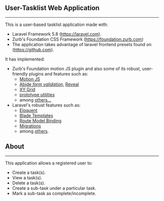 ## User-Tasklist Web Application
----------
This is a user-based tasklist application made with:
- Laravel Framework 5.8 (https://laravel.com).
- Zurb's Foundation CSS Framework (https://foundation.zurb.com)
- The application takes advantage of laravel frontend presets found on (https://github.com). 

It has implemented:
-  Zurb's Foundation motion JS plugin and also some of its robust, user-friendly plugins and features such as:
    - <a href="">Motion JS</a>
    - <a href=#>Abide *form validation*</a>, <a href="">Reveal</a>
    - <a href="">XY Grid</a>
    - <a href="#">prototype utilities</a>  
    - among <a href="">others...</a>
- Laravel's robust features such as:
    - <a href="https://laravel.com/docs/5.8">Eloquent</a>
    - <a href="https://laravel.com/docs/5.8">Blade Templates</a>
    - <a href="https://laravel.com/docs/5.8">Route Model Binding</a>
    - <a href="https://laravel.com/docs/5.8">Migrations</a>
    - among <a href="https://laravel.com/docs/5.8">others</a>.

## About
----------
This application allows a registered user to:
- Create a task(s).
- View a task(s).
- Delete a task(s).
- Create a sub-task under a particular task.
- Mark a sub-task as complete/incomplete.
